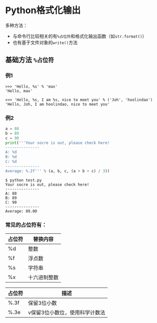 # Python格式化输出

多种方法：

- 与命令行比较相关的有`%占位符`和格式化输出函数（如`str.format()`）
- 也有基于文件对象的`write()`方法

## 基础方法 `%占位符`

### 例1

```shell
>>> 'Hello, %s' % 'max'
'Hello, max'

>>> 'Hello, %s, I am %s, nice to meet you' % ('Joh', 'hoolindao')
'Hello, Joh, I am hoolindao, nice to meet you'
```

### 例2

```python
a = 88
b = 89
c = 90
print('''Your socre is out, please check here!
---------------
A: %d
B: %d
C: %d
---------------
Average: %.2f''' % (a, b, c, (a + b + c) / 3))

```

```shell
$ python test.py
Your socre is out, please check here!
---------------
A: 88
B: 89
C: 90
---------------
Average: 89.00
```

### 常见的占位符有：

占位符|替换内容
-----|-------
%d|整数
%f|浮点数
%s|字符串
%x|十六进制整数

占位符|描述
--|---
%.3f|保留3位小数
%.3e|v保留3位小数位，使用科学计数法